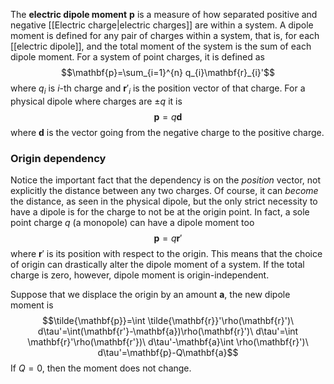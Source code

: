 The **electric dipole moment** $\mathbf{p}$ is a measure of how separated positive and negative [[Electric charge|electric charges]] are within a system. A dipole moment is defined for any pair of charges within a system, that is, for each [[electric dipole]], and the total moment of the system is the sum of each dipole moment. For a system of point charges, it is defined as
$$\mathbf{p}=\sum_{i=1}^{n} q_{i}\mathbf{r}_{i}'$$
where $q_{i}$ is $i$-th charge and $\mathbf{r}'_{i}$ is the position vector of that charge. For a physical dipole where charges are $\pm q$ it is
$$\mathbf{p}=q\mathbf{d}$$
where $\mathbf{d}$ is the vector going from the negative charge to the positive charge.
### Origin dependency
Notice the important fact that the dependency is on the *position* vector, not explicitly the distance between any two charges. Of course, it can *become* the distance, as seen in the physical dipole, but the only strict necessity to have a dipole is for the charge to not be at the origin point. In fact, a sole point charge $q$ (a monopole) can have a dipole moment too
$$\mathbf{p}=q\mathbf{r}'$$
where $\mathbf{r}'$ is its position with respect to the origin. This means that the choice of origin can drastically alter the dipole moment of a system. If the total charge is zero, however, dipole moment is origin-independent.

Suppose that we displace the origin by an amount $\mathbf{a}$, the new dipole moment is
$$\tilde{\mathbf{p}}=\int \tilde{\mathbf{r}}'\rho(\mathbf{r}')\ d\tau'=\int(\mathbf{r'}-\mathbf{a})\rho(\mathbf{r}')\ d\tau'=\int \mathbf{r}'\rho(\mathbf{r'})\ d\tau'-\mathbf{a}\int \rho(\mathbf{r}')\ d\tau'=\mathbf{p}-Q\mathbf{a}$$
If $Q=0$, then the moment does not change.